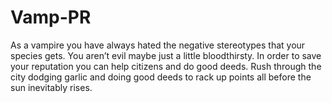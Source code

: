 # Vamp-PR
As a vampire you have always hated the negative stereotypes that your species gets.  You aren’t evil maybe just a little bloodthirsty. In order to save your reputation you can help citizens and do good deeds. Rush through the city dodging garlic and doing good deeds to rack up points all before the sun inevitably rises.
